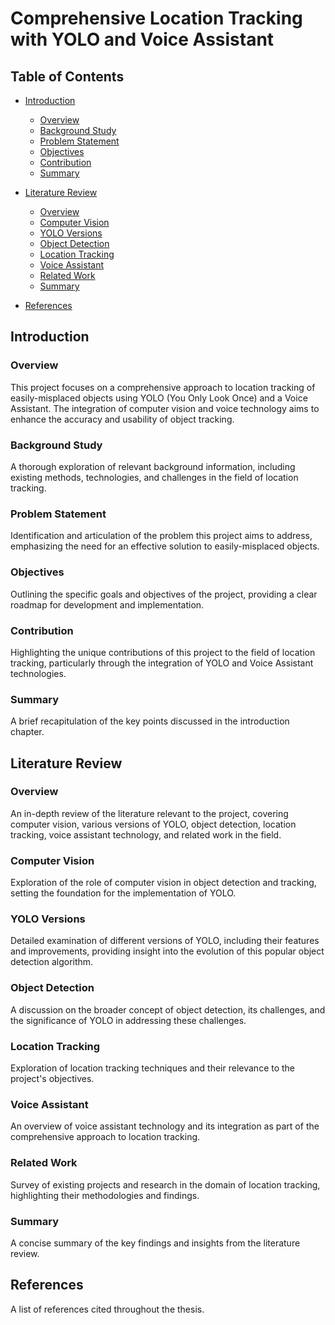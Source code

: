 # Comprehensive Location Tracking with YOLO and Voice Assistant

## Table of Contents

- [Introduction](#introduction)
  - [Overview](#overview)
  - [Background Study](#background-study)
  - [Problem Statement](#problem-statement)
  - [Objectives](#objectives)
  - [Contribution](#contribution)
  - [Summary](#summary)

- [Literature Review](#literature-review)
  - [Overview](#overview-1)
  - [Computer Vision](#computer-vision)
  - [YOLO Versions](#yolo-versions)
  - [Object Detection](#object-detection)
  - [Location Tracking](#location-tracking)
  - [Voice Assistant](#voice-assistant)
  - [Related Work](#related-work)
  - [Summary](#summary-1)

- [References](#references)

## Introduction

### Overview
This project focuses on a comprehensive approach to location tracking of easily-misplaced objects using YOLO (You Only Look Once) and a Voice Assistant. The integration of computer vision and voice technology aims to enhance the accuracy and usability of object tracking.

### Background Study
A thorough exploration of relevant background information, including existing methods, technologies, and challenges in the field of location tracking.

### Problem Statement
Identification and articulation of the problem this project aims to address, emphasizing the need for an effective solution to easily-misplaced objects.

### Objectives
Outlining the specific goals and objectives of the project, providing a clear roadmap for development and implementation.

### Contribution
Highlighting the unique contributions of this project to the field of location tracking, particularly through the integration of YOLO and Voice Assistant technologies.

### Summary
A brief recapitulation of the key points discussed in the introduction chapter.

## Literature Review

### Overview
An in-depth review of the literature relevant to the project, covering computer vision, various versions of YOLO, object detection, location tracking, voice assistant technology, and related work in the field.

### Computer Vision
Exploration of the role of computer vision in object detection and tracking, setting the foundation for the implementation of YOLO.

### YOLO Versions
Detailed examination of different versions of YOLO, including their features and improvements, providing insight into the evolution of this popular object detection algorithm.

### Object Detection
A discussion on the broader concept of object detection, its challenges, and the significance of YOLO in addressing these challenges.

### Location Tracking
Exploration of location tracking techniques and their relevance to the project's objectives.

### Voice Assistant
An overview of voice assistant technology and its integration as part of the comprehensive approach to location tracking.

### Related Work
Survey of existing projects and research in the domain of location tracking, highlighting their methodologies and findings.

### Summary
A concise summary of the key findings and insights from the literature review.

## References
A list of references cited throughout the thesis.

